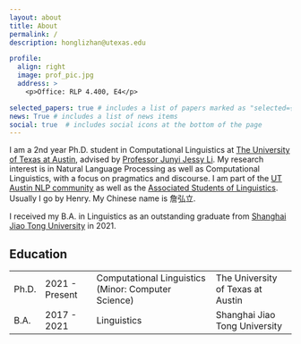 ```yaml
---
layout: about
title: About
permalink: /
description: honglizhan@utexas.edu

profile:
  align: right
  image: prof_pic.jpg
  address: >
    <p>Office: RLP 4.400, E4</p>

selected_papers: true # includes a list of papers marked as "selected={true}"
news: True # includes a list of news items
social: true  # includes social icons at the bottom of the page
---
```


I am a 2nd year Ph.D. student in Computational Linguistics at <a href="https://www.utexas.edu/">The University of Texas at Austin</a>, advised by <a href="https://jessyli.com/">Professor Junyi Jessy Li</a>. My research interest is in Natural Language Processing as well as Computational Linguistics, with a focus on pragmatics and discourse. I am part of the <a href="https://www.nlp.utexas.edu/">UT Austin NLP community</a> as well as the <a href="https://asol.ling.utexas.edu/">Associated Students of Linguistics</a>. Usually I go by Henry. My Chinese name is 詹弘立.

I received my B.A. in Linguistics as an outstanding graduate from <a href="https://en.sjtu.edu.cn/">Shanghai Jiao Tong University</a> in 2021.

<h2>Education</h2>

<table style="width:100%">
  <tr>
    <td>Ph.D.</td>
    <td>2021 - Present</td>
    <td>Computational Linguistics (Minor: Computer Science)</td>
    <td>The University of Texas at Austin</td>
  </tr>
  <tr>
    <td>B.A.</td>
    <td>2017 - 2021</td>
    <td>Linguistics</td>
    <td>Shanghai Jiao Tong University</td>
  </tr>
</table>